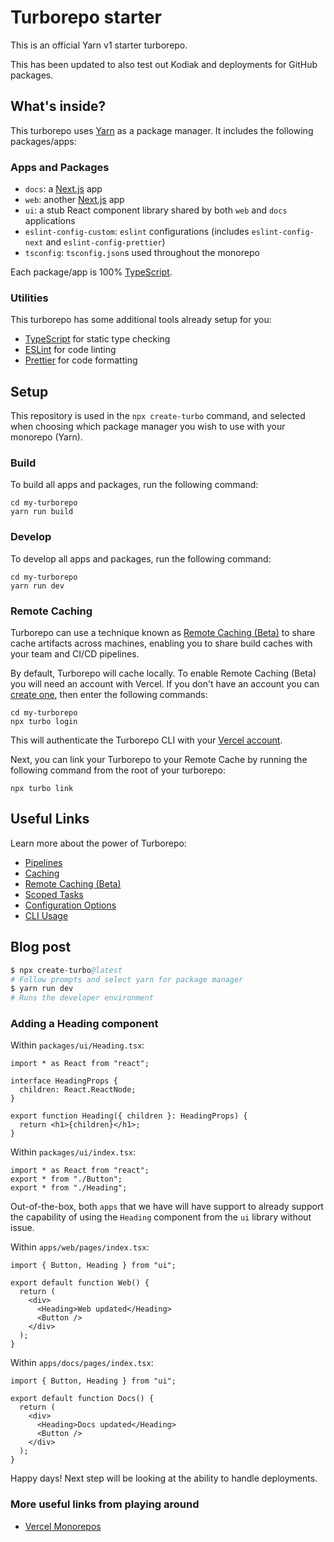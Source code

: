 # Turborepo starter

This is an official Yarn v1 starter turborepo.

This has been updated to also test out Kodiak and deployments for GitHub packages.

## What's inside?

This turborepo uses [Yarn](https://classic.yarnpkg.com/lang/en/) as a package manager. It includes the following packages/apps:

### Apps and Packages

- `docs`: a [Next.js](https://nextjs.org) app
- `web`: another [Next.js](https://nextjs.org) app
- `ui`: a stub React component library shared by both `web` and `docs` applications
- `eslint-config-custom`: `eslint` configurations (includes `eslint-config-next` and `eslint-config-prettier`)
- `tsconfig`: `tsconfig.json`s used throughout the monorepo

Each package/app is 100% [TypeScript](https://www.typescriptlang.org/).

### Utilities

This turborepo has some additional tools already setup for you:

- [TypeScript](https://www.typescriptlang.org/) for static type checking
- [ESLint](https://eslint.org/) for code linting
- [Prettier](https://prettier.io) for code formatting

## Setup

This repository is used in the `npx create-turbo` command, and selected when choosing which package manager you wish to use with your monorepo (Yarn).

### Build

To build all apps and packages, run the following command:

```
cd my-turborepo
yarn run build
```

### Develop

To develop all apps and packages, run the following command:

```
cd my-turborepo
yarn run dev
```

### Remote Caching

Turborepo can use a technique known as [Remote Caching (Beta)](https://turborepo.org/docs/core-concepts/remote-caching) to share cache artifacts across machines, enabling you to share build caches with your team and CI/CD pipelines.

By default, Turborepo will cache locally. To enable Remote Caching (Beta) you will need an account with Vercel. If you don't have an account you can [create one](https://vercel.com/signup), then enter the following commands:

```
cd my-turborepo
npx turbo login
```

This will authenticate the Turborepo CLI with your [Vercel account](https://vercel.com/docs/concepts/personal-accounts/overview).

Next, you can link your Turborepo to your Remote Cache by running the following command from the root of your turborepo:

```
npx turbo link
```

## Useful Links

Learn more about the power of Turborepo:

- [Pipelines](https://turborepo.org/docs/core-concepts/pipelines)
- [Caching](https://turborepo.org/docs/core-concepts/caching)
- [Remote Caching (Beta)](https://turborepo.org/docs/core-concepts/remote-caching)
- [Scoped Tasks](https://turborepo.org/docs/core-concepts/scopes)
- [Configuration Options](https://turborepo.org/docs/reference/configuration)
- [CLI Usage](https://turborepo.org/docs/reference/command-line-reference)

## Blog post

```s
$ npx create-turbo@latest
# Follow prompts and select yarn for package manager
$ yarn run dev
# Runs the developer environment
```

### Adding a Heading component

Within `packages/ui/Heading.tsx`:

```tsx
import * as React from "react";

interface HeadingProps {
  children: React.ReactNode;
}

export function Heading({ children }: HeadingProps) {
  return <h1>{children}</h1>;
}
```

Within `packages/ui/index.tsx`:

```tsx
import * as React from "react";
export * from "./Button";
export * from "./Heading";
```

Out-of-the-box, both `apps` that we have will have support to already support the capability of using the `Heading` component from the `ui` library without issue.

Within `apps/web/pages/index.tsx`:

```tsx
import { Button, Heading } from "ui";

export default function Web() {
  return (
    <div>
      <Heading>Web updated</Heading>
      <Button />
    </div>
  );
}
```

Within `apps/docs/pages/index.tsx`:

```tsx
import { Button, Heading } from "ui";

export default function Docs() {
  return (
    <div>
      <Heading>Docs updated</Heading>
      <Button />
    </div>
  );
}
```

Happy days! Next step will be looking at the ability to handle deployments.

### More useful links from playing around

- [Vercel Monorepos](https://vercel.com/docs/concepts/git/monorepos)
